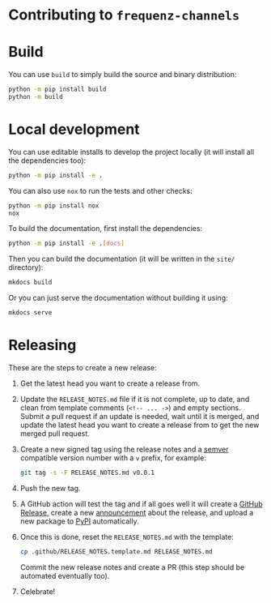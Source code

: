 Contributing to `frequenz-channels`
===================================


Build
=====

You can use `build` to simply build the source and binary distribution:

```sh
python -m pip install build
python -m build
```

Local development
=================

You can use editable installs to develop the project locally (it will install
all the dependencies too):

```sh
python -m pip install -e .
```

You can also use `nox` to run the tests and other checks:

```sh
python -m pip install nox
nox
```

To build the documentation, first install the dependencies:

```sh
python -m pip install -e .[docs]
```

Then you can build the documentation (it will be written in the `site/`
directory):

```sh
mkdocs build
```

Or you can just serve the documentation without building it using:

```sh
mkdocs serve
```

Releasing
=========

These are the steps to create a new release:

1. Get the latest head you want to create a release from.

2. Update the `RELEASE_NOTES.md` file if it is not complete, up to date, and
   clean from template comments (`<!-- ... ->`) and empty sections. Submit
   a pull request if an update is needed, wait until it is merged, and update
   the latest head you want to create a release from to get the new merged pull
   request.

3. Create a new signed tag using the release notes and
   a [semver](https://semver.org/) compatible version number with a `v` prefix,
   for example:

   ```sh
   git tag -s -F RELEASE_NOTES.md v0.0.1
   ```

4. Push the new tag.

5. A GitHub action will test the tag and if all goes well it will create
   a [GitHub
   Release](https://github.com/frequenz-floss/frequenz-channels-python/releases),
   create a new
   [announcement](https://github.com/frequenz-floss/frequenz-channels-python/discussions/categories/announcements)
   about the release, and upload a new package to
   [PyPI](https://pypi.org/project/frequenz-channels/) automatically.

6. Once this is done, reset the `RELEASE_NOTES.md` with the template:

   ```sh
   cp .github/RELEASE_NOTES.template.md RELEASE_NOTES.md
   ```

   Commit the new release notes and create a PR (this step should be automated
   eventually too).

7. Celebrate!
